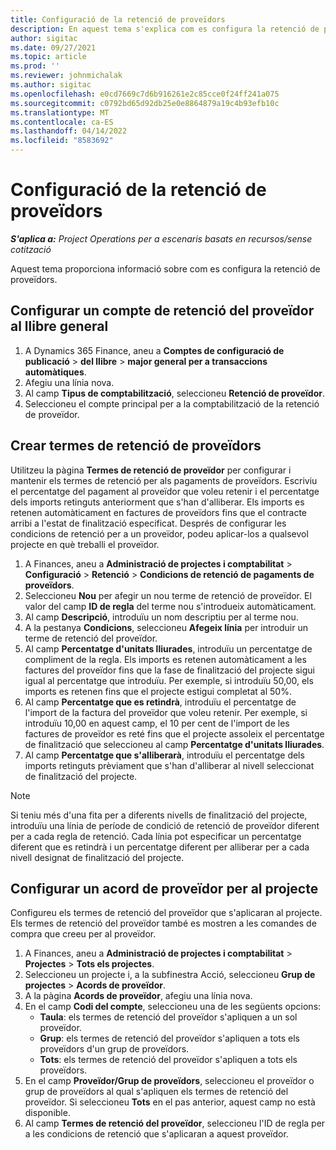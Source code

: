 ```yaml
---
title: Configuració de la retenció de proveïdors
description: En aquest tema s'explica com es configura la retenció de proveïdors.
author: sigitac
ms.date: 09/27/2021
ms.topic: article
ms.prod: ''
ms.reviewer: johnmichalak
ms.author: sigitac
ms.openlocfilehash: e0cd7669c7d6b916261e2c85cce0f24ff241a075
ms.sourcegitcommit: c0792bd65d92db25e0e8864879a19c4b93efb10c
ms.translationtype: MT
ms.contentlocale: ca-ES
ms.lasthandoff: 04/14/2022
ms.locfileid: "8583692"
---
```

# <a name="set-up-vendor-retention"></a>Configuració de la retenció de proveïdors

_**S'aplica a:** Project Operations per a escenaris basats en recursos/sense cotització_

Aquest tema proporciona informació sobre com es configura la retenció de proveïdors.

## <a name="set-up-a-vendor-retention-account-in-general-ledger"></a>Configurar un compte de retenció del proveïdor al llibre general

1. A Dynamics 365 Finance, aneu a **Comptes de configuració de publicació** > **del llibre** > **major general per a transaccions automàtiques**.
2. Afegiu una línia nova.
3. Al camp **Tipus de comptabilització**, seleccioneu **Retenció de proveïdor**.
4. Seleccioneu el compte principal per a la comptabilització de la retenció de proveïdor.

## <a name="create-vendor-retention-terms"></a>Crear termes de retenció de proveïdors

Utilitzeu la pàgina **Termes de retenció de proveïdor** per configurar i mantenir els termes de retenció per als pagaments de proveïdors. Escriviu el percentatge del pagament al proveïdor que voleu retenir i el percentatge dels imports retinguts anteriorment que s'han d'alliberar. Els imports es retenen automàticament en factures de proveïdors fins que el contracte arribi a l'estat de finalització especificat. Després de configurar les condicions de retenció per a un proveïdor, podeu aplicar-los a qualsevol projecte en què treballi el proveïdor.

1. A Finances, aneu a **Administració de projectes i comptabilitat** > **Configuració** > **Retenció** > **Condicions de retenció de pagaments de proveïdors**.
2. Seleccioneu **Nou** per afegir un nou terme de retenció de proveïdor. El valor del camp **ID de regla** del terme nou s'introdueix automàticament. 
3. Al camp **Descripció**, introduïu un nom descriptiu per al terme nou.
4. A la pestanya **Condicions**, seleccioneu **Afegeix línia** per introduir un terme de retenció del proveïdor.
5. Al camp **Percentatge d'unitats lliurades**, introduïu un percentatge de compliment de la regla. Els imports es retenen automàticament a les factures del proveïdor fins que la fase de finalització del projecte sigui igual al percentatge que introduïu. Per exemple, si introduïu 50,00, els imports es retenen fins que el projecte estigui completat al 50%.
6. Al camp **Percentatge que es retindrà**, introduïu el percentatge de l'import de la factura del proveïdor que voleu retenir. Per exemple, si introduïu 10,00 en aquest camp, el 10 per cent de l'import de les factures de proveïdor es reté fins que el projecte assoleix el percentatge de finalització que seleccioneu al camp **Percentatge d'unitats lliurades**.
7. Al camp **Percentatge que s'alliberarà**, introduïu el percentatge dels imports retinguts prèviament que s'han d'alliberar al nivell seleccionat de finalització del projecte.

> [!NOTE]
> Si teniu més d'una fita per a diferents nivells de finalització del projecte, introduïu una línia de període de condició de retenció de proveïdor diferent per a cada regla de retenció. Cada línia pot especificar un percentatge diferent que es retindrà i un percentatge diferent per alliberar per a cada nivell designat de finalització del projecte.

## <a name="set-up-a-vendor-agreement-for-the-project"></a>Configurar un acord de proveïdor per al projecte

Configureu els termes de retenció del proveïdor que s'aplicaran al projecte. Els termes de retenció del proveïdor també es mostren a les comandes de compra que creeu per al proveïdor.

1. A Finances, aneu a **Administració de projectes i comptabilitat** > **Projectes** > **Tots els projectes**. 
2. Seleccioneu un projecte i, a la subfinestra Acció, seleccioneu **Grup de projectes** > **Acords de proveïdor**.
3. A la pàgina **Acords de proveïdor**, afegiu una línia nova.
4. En el camp **Codi del compte**, seleccioneu una de les següents opcions:
   - **Taula**: els termes de retenció del proveïdor s'apliquen a un sol proveïdor.
   - **Grup**: els termes de retenció del proveïdor s'apliquen a tots els proveïdors d'un grup de proveïdors.
   - **Tots**: els termes de retenció del proveïdor s'apliquen a tots els proveïdors.
5. En el camp **Proveïdor/Grup de proveïdors**, seleccioneu el proveïdor o grup de proveïdors al qual s'apliquen els termes de retenció del proveïdor. Si seleccioneu **Tots** en el pas anterior, aquest camp no està disponible.
6. Al camp **Termes de retenció del proveïdor**, seleccioneu l'ID de regla per a les condicions de retenció que s'aplicaran a aquest proveïdor.

